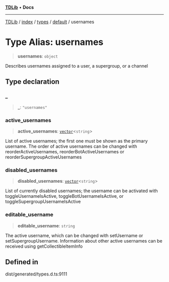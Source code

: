 [**TDLib**](../../../../../../README.md) • **Docs**

***

[TDLib](../../../../../../modules.md) / [index](../../../../../README.md) / [types](../../../README.md) / [default](../README.md) / usernames

# Type Alias: usernames

> **usernames**: `object`

Describes usernames assigned to a user, a supergroup, or a channel

## Type declaration

### \_

> **\_**: `"usernames"`

### active\_usernames

> **active\_usernames**: [`vector`](vector.md)\<`string`\>

List of active usernames; the first one must be shown as the primary username. The order of active usernames can be changed with reorderActiveUsernames, reorderBotActiveUsernames or reorderSupergroupActiveUsernames

### disabled\_usernames

> **disabled\_usernames**: [`vector`](vector.md)\<`string`\>

List of currently disabled usernames; the username can be activated with toggleUsernameIsActive, toggleBotUsernameIsActive, or toggleSupergroupUsernameIsActive

### editable\_username

> **editable\_username**: `string`

The active username, which can be changed with setUsername or setSupergroupUsername. Information about other active usernames can be received using getCollectibleItemInfo

## Defined in

dist/generated/types.d.ts:9111

